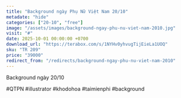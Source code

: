 ```yaml
---
title: "Background ngày Phụ Nữ Việt Nam 20/10"
metadate: "hide"
categories: ["20-10", "free"]
image: "/assets/images/background-ngay-phu-nu-viet-nam-2010.jpg"
visit: "#"
date: 2025-10-01 00:00:00 +0700
download_url: "https://terabox.com/s/1NYHv0yhvugTijEieLa1UOQ"
sku: "TR 209"
price: "39000"
redirect_from: "/redirects/background-ngay-phu-nu-viet-nam-2010"
---
```

Background ngày 20/10

#QTPN #illustrator #khodohoa #taimienphi #background
